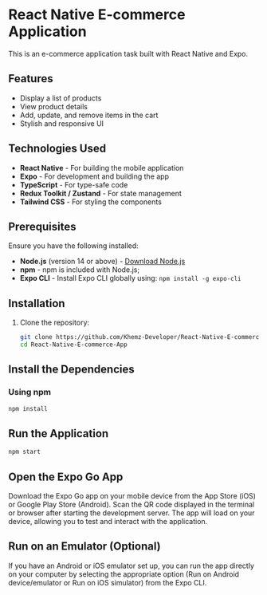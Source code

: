 # React Native E-commerce Application

This is an e-commerce application task built with React Native and Expo. 

## Features

- Display a list of products
- View product details
- Add, update, and remove items in the cart
- Stylish and responsive UI

## Technologies Used

- **React Native** - For building the mobile application
- **Expo** - For development and building the app
- **TypeScript** - For type-safe code
- **Redux Toolkit / Zustand** - For state management
- **Tailwind CSS** - For styling the components

## Prerequisites

Ensure you have the following installed:

- **Node.js** (version 14 or above) - [Download Node.js](https://nodejs.org/)
- **npm** - npm is included with Node.js;
- **Expo CLI** - Install Expo CLI globally using: `npm install -g expo-cli`

## Installation

1. Clone the repository:

   ```bash
   git clone https://github.com/Khemz-Developer/React-Native-E-commerce-App.git
   cd React-Native-E-commerce-App

## Install the Dependencies

### Using npm

```bash
npm install
```

## Run the Application
```bash
npm start
```
## Open the Expo Go App
Download the Expo Go app on your mobile device from the App Store (iOS) or Google Play Store (Android).
Scan the QR code displayed in the terminal or browser after starting the development server.
The app will load on your device, allowing you to test and interact with the application.

## Run on an Emulator (Optional)
If you have an Android or iOS emulator set up, you can run the app directly on your computer by selecting the appropriate option (Run on Android device/emulator or Run on iOS simulator) from the Expo CLI.



